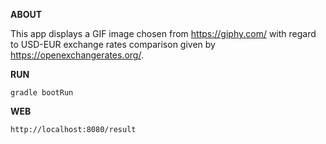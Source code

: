 **ABOUT**

This app displays a GIF image chosen from https://giphy.com/ with regard to USD-EUR exchange rates comparison given by https://openexchangerates.org/. 

**RUN**

`gradle bootRun`

**WEB**

`http://localhost:8080/result`


